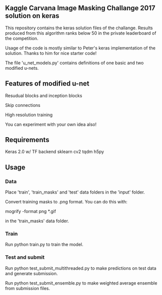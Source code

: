 ## Kaggle Carvana Image Masking Challange 2017 solution on keras

This repository contains the keras solution files of the challange. 
Results produced from this algorithm ranks below 50 in the private leaderboard of the competition.

Usage of the code is mostly similar to Peter's keras implementation of the solution. Thanks to him for nice starter code!

The file 'u_net_models.py' contains definitions of one basic and two modified u-nets. 

## Features of modified u-net

Resudual blocks and inception blocks

Skip connections

High resolution training

You can experiment with your own idea also!


## Requirements

Keras 2.0 w/ TF backend
sklearn
cv2
tqdm
h5py

## Usage

### Data

Place 'train', 'train_masks' and 'test' data folders in the 'input' folder.

Convert training masks to .png format. You can do this with:

mogrify -format png *.gif

in the 'train_masks' data folder.

### Train

Run python train.py to train the model. 

### Test and submit

Run python test_submit_multithreaded.py to make predictions on test data and generate submission.

Run python test_submit_ensemble.py to make weighted average ensemble from submission files.


